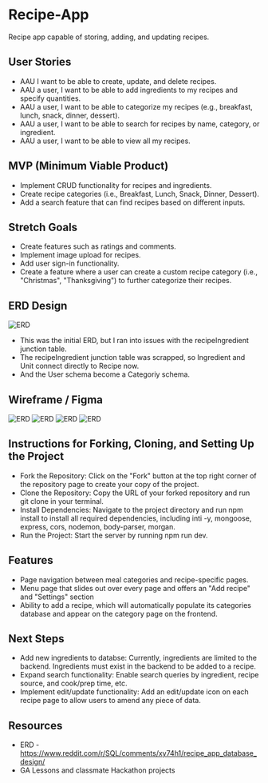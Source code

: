 # Recipe-App
Recipe app capable of storing, adding, and updating recipes.

## User Stories
- AAU I want to be able to create, update, and delete recipes.
- AAU a user, I want to be able to add ingredients to my recipes and specify quantities.
- AAU a user, I want to be able to categorize my recipes (e.g., breakfast, lunch, snack, dinner, dessert).
- AAU a user, I want to be able to search for recipes by name, category, or ingredient.
- AAU a user, I want to be able to view all my recipes.
## MVP (Minimum Viable Product)
- Implement CRUD functionality for recipes and ingredients.
- Create recipe categories (i.e., Breakfast, Lunch, Snack, Dinner, Dessert).
- Add a search feature that can find recipes based on different inputs.
## Stretch Goals
- Create features such as ratings and comments.
- Implement image upload for recipes.
- Add user sign-in functionality.
- Create a feature where a user can create a custom recipe category (i.e., "Christmas", "Thanksgiving") to further categorize their recipes.
## ERD Design
![ERD](assets/Recipe%20App%20ERD.png)
- This was the initial ERD, but I ran into issues with the recipeIngredient junction table.
- The recipeIngredient junction table was scrapped, so Ingredient and Unit connect directly to Recipe now.
- And the User schema become a Categoriy schema.
## Wireframe / Figma
![ERD](assets/figma/CookBookletHomePage-Light.png)
![ERD](assets/figma/CookBookletHomePage-DarkMode.png)
![ERD](assets/figma/CookBookletMenu.png)
![ERD](assets/figma/CookBookletHomePage-DarkMode.png)
## Instructions for Forking, Cloning, and Setting Up the Project
- Fork the Repository: Click on the "Fork" button at the top right corner of the repository page to create your copy of the project.
- Clone the Repository: Copy the URL of your forked repository and run git clone <repository-url> in your terminal.
- Install Dependencies: Navigate to the project directory and run npm install to install all required dependencies, including inti -y, mongoose, express, cors, nodemon, body-parser, morgan.
- Run the Project: Start the server by running npm run dev.
## Features
- Page navigation between meal categories and recipe-specific pages.
- Menu page that slides out over every page and offers an "Add recipe" and "Settings" section
- Ability to add a recipe, which will automatically populate its categories database and appear on the category page on the frontend.
## Next Steps
- Add new ingredients to databse: Currently, ingredients are limited to the backend. Ingredients must exist in the backend to be added to a recipe.
- Expand search functionality: Enable search queries by ingredient, recipe source, and cook/prep time, etc.
- Implement edit/update functionality: Add an edit/update icon on each recipe page to allow users to amend any piece of data.
## Resources
- ERD - https://www.reddit.com/r/SQL/comments/xy74h1/recipe_app_database_design/
- GA Lessons and classmate Hackathon projects